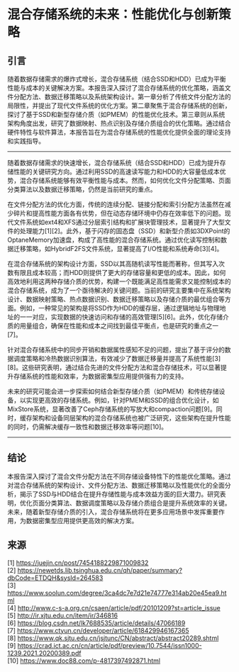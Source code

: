 # 混合存储系统的未来：性能优化与创新策略

## 引言  
随着数据存储需求的爆炸式增长，混合存储系统（结合SSD和HDD）已成为平衡性能与成本的关键解决方案。本报告深入探讨了混合存储系统的优化策略，涵盖文件分配方法、数据迁移策略以及系统架构设计。第一章分析了传统文件分配方法的局限性，并提出了现代文件系统的优化方案。第二章聚焦于混合存储系统的创新，探讨了基于SSD和新型存储介质（如PMEM）的性能优化技术。第三章则从系统架构角度出发，研究了数据映射、热点识别及存储介质组合的优化策略。通过结合硬件特性与软件算法，本报告旨在为混合存储系统的性能优化提供全面的理论支持和实践指导。

---



随着数据存储需求的快速增长，混合存储系统（结合SSD和HDD）已成为提升存储性能的关键研究方向。通过利用SSD的高速读写能力和HDD的大容量低成本优势，混合存储系统能够有效平衡性能与成本。然而，如何优化文件分配策略、页面分类算法以及数据迁移策略，仍然是当前研究的重点。

在文件分配方法的优化方面，传统的连续分配、链接分配和索引分配方法虽然在减少碎片和提高性能方面各有优势，但在动态存储环境中仍存在效率低下的问题。现代文件系统如ext4和XFS通过分层索引结构和扩展块管理技术，显著提升了大型文件的处理能力[1][2]。此外，基于闪存的固态盘（SSD）和新型介质如3DXPoint的OptaneMemory加速盘，构成了高性能的混合存储系统。通过优化读写控制和数据迁移策略，如HybridF2FS文件系统，显著提高了I/O性能和系统寿命[3][4]。

在混合存储系统的架构设计方面，SSD以其高随机读写性能而著称，但其写入次数有限且成本较高；而HDD则提供了更大的存储容量和更低的成本。因此，如何高效地利用这两种存储介质的优势，构建一个既能满足高性能需求又能控制成本的混合存储系统，成为了一个亟待解决的关键问题。当前的研究主要集中在系统架构设计、数据映射策略、热点数据识别、数据迁移策略以及存储介质的最优组合等方面。例如，一种常见的架构是将SSD作为HDD的缓存层，通过逻辑地址与物理地址的一一对应，实现数据的快速访问和存储的高效管理[5][6]。此外，优化存储介质的用量组合，确保在性能和成本之间找到最佳平衡点，也是研究的重点之一[7]。

针对混合存储系统中的同步开销和数据属性感知不足的问题，提出了基于评分的数据调度策略和冷热数据识别算法，有效减少了数据迁移量并提高了系统性能[3][8]。这些研究表明，通过结合先进的文件分配方法和混合存储技术，可以显著提升存储系统的性能和效率，为数据密集型应用提供强有力的支持。

未来的研究可能会进一步探索如何结合新型存储介质（如PMEM）和传统存储设备，以实现更高效的存储系统。例如，针对PMEM和SSD的组合优化设计，如MixStore系统，显著改善了Ceph存储系统的写放大和compaction问题[9]。同时，缓存架构和设备同层架构的混合存储系统也被广泛研究，这些架构在提升性能的同时，仍需解决缓存一致性和数据迁移效率等问题[10]。


---

## 结论

本报告深入探讨了混合文件分配方法在不同存储设备特性下的性能优化策略。通过对混合存储系统的架构设计、文件分配方法、数据迁移策略以及性能优化的全面分析，揭示了SSD与HDD结合在提升存储性能与成本效益方面的巨大潜力。研究表明，优化页面分类算法、数据调度策略以及存储介质组合是提升系统效率的关键。未来，随着新型存储介质的引入，混合存储系统将在更多应用场景中发挥重要作用，为数据密集型应用提供更高效的解决方案。

## 来源
[1] https://juejin.cn/post/7454188229871009832  
[2] https://newetds.lib.tsinghua.edu.cn/qh/paper/summary?dbCode=ETDQH&sysId=264583  
[3] https://www.soolun.com/degree/3ca4dc7e7d21e74777e314ab20e45ea9.html  
[4] http://www.c-s-a.org.cn/csaen/article/pdf/20101209?st=article_issue  
[5] http://ir.xjtu.edu.cn/item/ir/346816  
[6] https://blog.csdn.net/lk7688535/article/details/47066189  
[7] https://www.ctyun.cn/developer/article/618429946167365  
[8] https://www.qk.sjtu.edu.cn/jsjtunc/CN/abstract/abstract20289.shtml  
[9] https://crad.ict.ac.cn/cn/article/pdf/preview/10.7544/issn1000-1239.2021.20200389.pdf  
[10] https://www.doc88.com/p-4817397492871.html